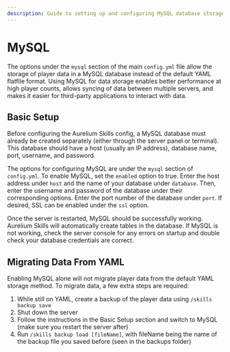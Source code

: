 ```yaml
---
description: Guide to setting up and configuring MySQL database storage
---
```


# MySQL

The options under the `mysql` section of the main `config.yml` file allow the storage of player data in a MySQL database instead of the default YAML flatfile format. Using MySQL for data storage enables better performance at high player counts, allows syncing of data between multiple servers, and makes it easier for third-party applications to interact with data.

## Basic Setup

Before configuring the Aurelium Skills config, a MySQL database must already be created separately (either through the server panel or terminal). This database should have a host (usually an IP address), database name, port, username, and password.

The options for configuring MySQL are under the `mysql` section of `config.yml`. To enable MySQL, set the `enabled` option to true. Enter the host address under `host` and the name of your database under `database`. Then, enter the username and password of the database under their corresponding options. Enter the port number of the database under `port`. If desired, SSL can be enabled under the `ssl` option.

Once the server is restarted, MySQL should be successfully working. Aurelium Skills will automatically create tables in the database. If MySQL is not working, check the server console for any errors on startup and double check your database credentials are correct.&#x20;

## Migrating Data From YAML

Enabling MySQL alone will not migrate player data from the default YAML storage method. To migrate data, a few extra steps are required:

1. While still on YAML, create a backup of the player data using `/skills backup save`
2. Shut down the server
3. Follow the instructions in the Basic Setup section and switch to MySQL (make sure you restart the server after)
4. Run `/skills backup load [fileName]`, with fileName being the name of the backup file you saved before (seen in the backups folder)
